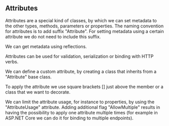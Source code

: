 ﻿## Attributes

Attributes are a special kind of classes, by which we can set metadata to the other types, methods, parameters or properties.
The naming convention for attributes is to add suffix "Attribute". For setting metadata using a certain attribute we do not need to include this suffix.

We can get metadata using reflections.

Attributes can be used for validation, serialization or binding with HTTP verbs.

We can define a custom attribute, by creating a class that inherits from a "Attribute" base class.

To apply the attribute we use square brackets [] just above the member or a class that we want to decorate.

We can limit the attribute usage, for instance to properties, by using the "AttributeUsage" attribute. Adding additional flag "AllowMultiple" results
in having the possibility to apply one attribute multiple times (for example in ASP.NET Core we can do it for binding to multiple endpoints).